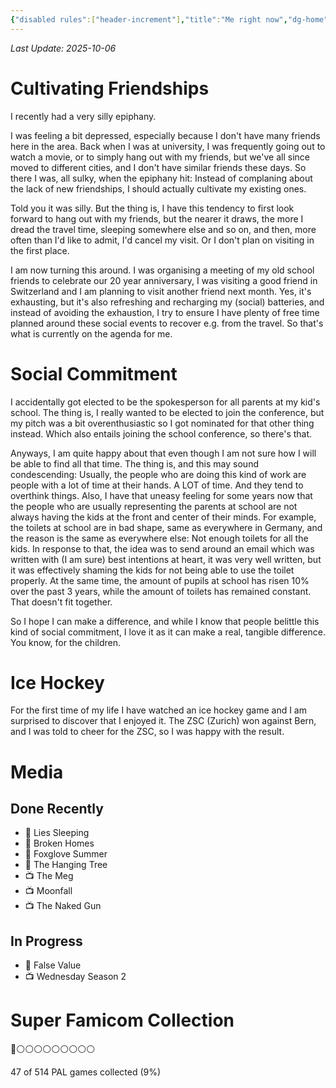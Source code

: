 ```yaml
---
{"disabled rules":["header-increment"],"title":"Me right now","dg-home":false,"dg-publish":true,"dg-pinned":false,"created-date":"2025-04-27T10:27:42","updated-date":"2025-09-16T12:01:00","dg-home-link":false,"hide-layout-footer-pageupdate":true,"aliases":["Me right now"],"linter-yaml-title-alias":"Me right now","dg-path":"now.md","permalink":"/now/","dgPassFrontmatter":true}
---
```

_Last Update: 2025-10-06_

# Cultivating Friendships
I recently had a very silly epiphany.

I was feeling a bit depressed, especially because I don't have many friends here in the area. Back when I was at university, I was frequently going out to watch a movie, or to simply hang out with my friends, but we've all since moved to different cities, and I don't have similar friends these days. So there I was, all sulky, when the epiphany hit: Instead of complaning about the lack of new friendships, I should actually cultivate my existing ones. 

Told you it was silly. But the thing is, I have this tendency to first look forward to hang out with my friends, but the nearer it draws, the more I dread the travel time, sleeping somewhere else and so on, and then, more often than I'd like to admit, I'd cancel my visit. Or I don't plan on visiting in the first place.

I am now turning this around. I was organising a meeting of my old school friends to celebrate our 20 year anniversary, I was visiting a good friend in Switzerland and I am planning to visit another friend next month. Yes, it's exhausting, but it's also refreshing and recharging my (social) batteries, and instead of avoiding the exhaustion, I try to ensure I have plenty of free time planned around these social events to recover e.g. from the travel. So that's what is currently on the agenda for me.

# Social Commitment
I accidentally got elected to be the spokesperson for all parents at my kid's school. The thing is, I really wanted to be elected to join the conference, but my pitch was a bit overenthusiastic so I got nominated for that other thing instead. Which also entails joining the school conference, so there's that.

Anyways, I am quite happy about that even though I am not sure how I will be able to find all that time. The thing is, and this may sound condescending: Usually, the people who are doing this kind of work are people with a lot of time at their hands. A LOT of time. And they tend to overthink things. Also, I have that uneasy feeling for some years now that the people who are usually representing the parents at school are not always having the kids at the front and center of their minds. For example, the toilets at school are in bad shape, same as everywhere in Germany, and the reason is the same as everywhere else: Not enough toilets for all the kids. In response to that, the idea was to send around an email which was written with (I am sure) best intentions at heart, it was very well written, but it was effectively shaming the kids for not being able to use the toilet properly. At the same time, the amount of pupils at school has risen 10% over the past 3 years, while the amount of toilets has remained constant. That doesn't fit together. 

So I hope I can make a difference, and while I know that people belittle this kind of social commitment, I love it as it can make a real, tangible difference. You know, for the children.

# Ice Hockey
For the first time of my life I have watched an ice hockey game and I am surprised to discover that I enjoyed it. The ZSC (Zurich) won against Bern, and I was told to cheer for the ZSC, so I was happy with the result.
# Media
## Done Recently
- 📖 Lies Sleeping
- 📖 Broken Homes
- 📖 Foxglove Summer
- 📖 The Hanging Tree
- 📺 The Meg
- 📺 Moonfall
- 📺 The Naked Gun

## In Progress
- 📖 False Value
- 📺 Wednesday Season 2

# Super Famicom Collection
👾⚪️⚪️⚪️⚪️⚪️⚪️⚪️⚪️⚪️

47 of 514 PAL games collected (9%)  
